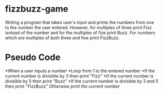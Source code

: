 # fizzbuzz-game
Writing a program that takes user's input and prints the numbers from one to the number the user entered. However, for multiples of three print Fizz isntead of the number and for the multiples of fize print Buzz. For numbers which are multiples of both three and five print FizzBuzz.


# Pseudo Code
*When a user inputs a number
*Loop from 1 to the entered number
*If the current number is divisible by 3 then print "Fizz"
*If the current number is divisible by 5 then print "Buzz"
*If the current number is divisible by 3 and 5 then print "FizzBuzz"
*Otherwise print the current number*
